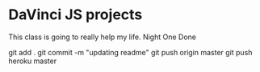 # DaVinci JS projects

This class is going to really help my life. Night One Done

git add .
git commit -m "updating readme"
git push origin master
git push heroku master